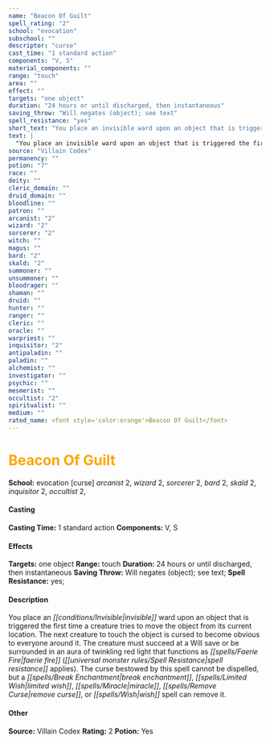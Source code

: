 ```yaml
---
name: "Beacon Of Guilt"
spell_rating: "2"
school: "evocation"
subschool: ""
descriptor: "curse"
cast_time: "1 standard action"
components: "V, S"
material_components: ""
range: "touch"
area: ""
effect: ""
targets: "one object"
duration: "24 hours or until discharged, then instantaneous"
saving_throw: "Will negates (object); see text"
spell_resistance: "yes"
short_text: "You place an invisible ward upon an object that is triggered the first time a cr"
text: |
  "You place an invisible ward upon an object that is triggered the first time a creature tries to move the object from its current location. The next creature to touch the object is cursed to become obvious to everyone around it. The creature must succeed at a Will save or be surrounded in an aura of twinkling red light that functions as _faerie fire_ (spell resistance applies). The curse bestowed by this spell cannot be dispelled, but a _break enchantment_, _limited _wish_, _miracle_, _remove curse_, or _wish_ spell can remove it."
source: "Villain Codex"
permanency: ""
potion: "7"
race: ""
deity: ""
cleric_domain: ""
druid_domain: ""
bloodline: ""
patron: ""
arcanist: "2"
wizard: "2"
sorcerer: "2"
witch: ""
magus: ""
bard: "2"
skald: "2"
summoner: ""
unsummoner: ""
bloodrager: ""
shaman: ""
druid: ""
hunter: ""
ranger: ""
cleric: ""
oracle: ""
warpriest: ""
inquisitor: "2"
antipaladin: ""
paladin: ""
alchemist: ""
investigator: ""
psychic: ""
mesmerist: ""
occultist: "2"
spiritualist: ""
medium: ""
rated_name: <font style='color:orange'>Beacon Of Guilt</font>
---
```


# <font style='color:orange'>Beacon Of Guilt</font> 
**School:** evocation [curse] 
_arcanist_ 2, _wizard_ 2, _sorcerer_ 2, _bard_ 2, _skald_ 2, _inquisitor_ 2, _occultist_ 2, 
#### Casting
**Casting Time:** 1 standard action
 **Components:** V, S 
 #### Effects
**Targets:** one object
**Range:** touch
**Duration:** 24 hours or until discharged, then instantaneous
**Saving Throw:** Will negates (object); see text; **Spell Resistance:** yes; 
 #### Description
You place an _[[conditions/Invisible|invisible]]_ ward upon an object that is triggered the first time a creature tries to move the object from its current location. The next creature to touch the object is cursed to become obvious to everyone around it. The creature must succeed at a Will save or be surrounded in an aura of twinkling red light that functions as _[[spells/Faerie Fire|faerie fire]]_ (_[[universal monster rules/Spell Resistance|spell resistance]]_ applies). The curse bestowed by this spell cannot be dispelled, but a _[[spells/Break Enchantment|break enchantment]]_, _[[spells/Limited Wish|limited wish]]_, _[[spells/Miracle|miracle]]_, _[[spells/Remove Curse|remove curse]]_, or _[[spells/Wish|wish]]_ spell can remove it.

 #### Other
**Source:** Villain Codex
**Rating:** 2
**Potion:** Yes
